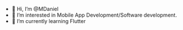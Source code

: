 - 👋 Hi, I’m @MDaniel
- 👀 I’m interested in Mobile App Development/Software development.
- 🌱 I’m currently learning Flutter 
<!---
MDaniel97/MDaniel97 is a ✨ special ✨ repository because its `README.md` (this file) appears on your GitHub profile.
You can click the Preview link to take a look at your changes.
--->
